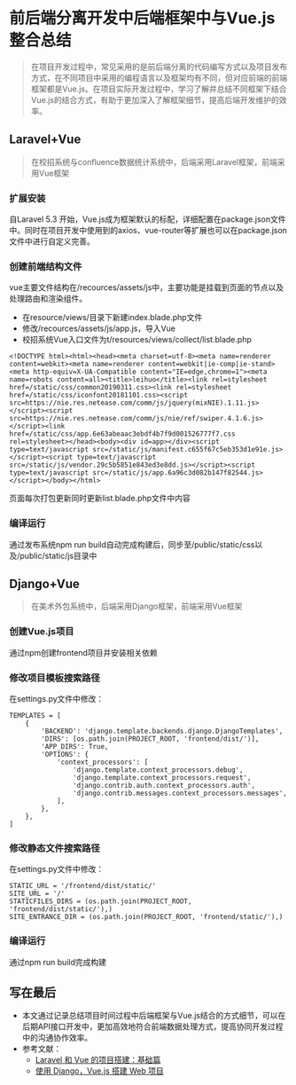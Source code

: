 # 前后端分离开发中后端框架中与Vue.js整合总结

> 在项目开发过程中，常见采用的是前后端分离的代码编写方式以及项目发布方式，在不同项目中采用的编程语言以及框架均有不同，但对应前端的前端框架都是Vue.js。在项目实际开发过程中，学习了解并总结不同框架下结合Vue.js的结合方式，有助于更加深入了解框架细节，提高后端开发维护的效率。


## Laravel+Vue

> 在校招系统与confluence数据统计系统中，后端采用Laravel框架，前端采用Vue框架

### 扩展安装
自Laravel 5.3 开始，Vue.js成为框架默认的标配，详细配置在package.json文件中。同时在项目开发中使用到的axios、vue-router等扩展也可以在package.json文件中进行自定义完善。

### 创建前端结构文件

vue主要文件结构在/recources/assets/js中，主要功能是挂载到页面的节点以及处理路由和渲染组件。

- 在resource/views/目录下新建index.blade.php文件
- 修改/recources/assets/js/app.js，导入Vue
- 校招系统Vue入口文件为t/resources/views/collect/list.blade.php
```
<!DOCTYPE html><html><head><meta charset=utf-8><meta name=renderer content=webkit><meta name=renderer content=webkit|ie-comp|ie-stand><meta http-equiv=X-UA-Compatible content="IE=edge,chrome=1"><meta name=robots content=all><title>leihuo</title><link rel=stylesheet href=/static/css/common20190311.css><link rel=stylesheet href=/static/css/iconfont20181101.css><script src=https://nie.res.netease.com/comm/js/jquery(mixNIE).1.11.js></script><script src=https://nie.res.netease.com/comm/js/nie/ref/swiper.4.1.6.js></script><link href=/static/css/app.6e63abeaac3ebdf4b7f9d001526777f7.css rel=stylesheet></head><body><div id=app></div><script type=text/javascript src=/static/js/manifest.c655f67c5eb353d1e91e.js></script><script type=text/javascript src=/static/js/vendor.29c5b5851e843ed3e8dd.js></script><script type=text/javascript src=/static/js/app.6a96c3d082b147f82544.js></script></body></html>
```
页面每次打包更新同时更新list.blade.php文件中内容

### 编译运行
通过发布系统npm run build自动完成构建后，同步至/public/static/css以及/public/static/js目录中


## Django+Vue
> 在美术外包系统中，后端采用Django框架，前端采用Vue框架

### 创建Vue.js项目
通过npm创建frontend项目并安装相关依赖

### 修改项目模板搜索路径
在settings.py文件中修改：
```
TEMPLATES = [
    {
        'BACKEND': 'django.template.backends.django.DjangoTemplates',
        'DIRS': [os.path.join(PROJECT_ROOT, 'frontend/dist/')],
        'APP_DIRS': True,
        'OPTIONS': {
            'context_processors': [
                'django.template.context_processors.debug',
                'django.template.context_processors.request',
                'django.contrib.auth.context_processors.auth',
                'django.contrib.messages.context_processors.messages',
            ],
        },
    },
]
```
### 修改静态文件搜索路径
在settings.py文件中修改：
```
STATIC_URL = '/frontend/dist/static/'
SITE_URL = '/'
STATICFILES_DIRS = (os.path.join(PROJECT_ROOT, 'frontend/dist/static/'),)
SITE_ENTRANCE_DIR = (os.path.join(PROJECT_ROOT, 'frontend/static/'),)
```
### 编译运行
通过npm run build完成构建


## 写在最后
- 本文通过记录总结项目时间过程中后端框架与Vue.js结合的方式细节，可以在后期API接口开发中，更加高效地符合前端数据处理方式，提高协同开发过程中的沟通协作效率。
- 参考文献：
  - [Laravel 和 Vue 的项目搭建：基础篇](https://segmentfault.com/a/1190000013212484)
  - [使用 Django，Vue.js 搭建 Web 项目](https://www.jianshu.com/p/a463e97def9c)